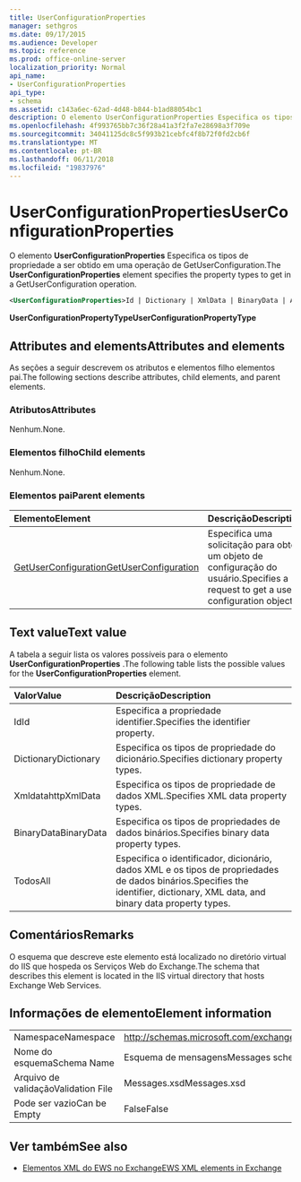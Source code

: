 ```yaml
---
title: UserConfigurationProperties
manager: sethgros
ms.date: 09/17/2015
ms.audience: Developer
ms.topic: reference
ms.prod: office-online-server
localization_priority: Normal
api_name:
- UserConfigurationProperties
api_type:
- schema
ms.assetid: c143a6ec-62ad-4d48-b844-b1ad88054bc1
description: O elemento UserConfigurationProperties Especifica os tipos de propriedade a ser obtido em uma operação de GetUserConfiguration.
ms.openlocfilehash: 4f993765bb7c36f28a41a3f2fa7e28698a3f709e
ms.sourcegitcommit: 34041125dc8c5f993b21cebfc4f8b72f0fd2cb6f
ms.translationtype: MT
ms.contentlocale: pt-BR
ms.lasthandoff: 06/11/2018
ms.locfileid: "19837976"
---
```

# <a name="userconfigurationproperties"></a><span data-ttu-id="061e0-103">UserConfigurationProperties</span><span class="sxs-lookup"><span data-stu-id="061e0-103">UserConfigurationProperties</span></span>

<span data-ttu-id="061e0-104">O elemento **UserConfigurationProperties** Especifica os tipos de propriedade a ser obtido em uma operação de GetUserConfiguration.</span><span class="sxs-lookup"><span data-stu-id="061e0-104">The **UserConfigurationProperties** element specifies the property types to get in a GetUserConfiguration operation.</span></span> 
  
```xml
<UserConfigurationProperties>Id | Dictionary | XmlData | BinaryData | All</UserConfigurationProperties>
```

 <span data-ttu-id="061e0-105">**UserConfigurationPropertyType**</span><span class="sxs-lookup"><span data-stu-id="061e0-105">**UserConfigurationPropertyType**</span></span>
## <a name="attributes-and-elements"></a><span data-ttu-id="061e0-106">Attributes and elements</span><span class="sxs-lookup"><span data-stu-id="061e0-106">Attributes and elements</span></span>

<span data-ttu-id="061e0-107">As seções a seguir descrevem os atributos e elementos filho elementos pai.</span><span class="sxs-lookup"><span data-stu-id="061e0-107">The following sections describe attributes, child elements, and parent elements.</span></span>
  
### <a name="attributes"></a><span data-ttu-id="061e0-108">Atributos</span><span class="sxs-lookup"><span data-stu-id="061e0-108">Attributes</span></span>

<span data-ttu-id="061e0-109">Nenhum.</span><span class="sxs-lookup"><span data-stu-id="061e0-109">None.</span></span>
  
### <a name="child-elements"></a><span data-ttu-id="061e0-110">Elementos filho</span><span class="sxs-lookup"><span data-stu-id="061e0-110">Child elements</span></span>

<span data-ttu-id="061e0-111">Nenhum.</span><span class="sxs-lookup"><span data-stu-id="061e0-111">None.</span></span>
  
### <a name="parent-elements"></a><span data-ttu-id="061e0-112">Elementos pai</span><span class="sxs-lookup"><span data-stu-id="061e0-112">Parent elements</span></span>

|<span data-ttu-id="061e0-113">**Elemento**</span><span class="sxs-lookup"><span data-stu-id="061e0-113">**Element**</span></span>|<span data-ttu-id="061e0-114">**Descrição**</span><span class="sxs-lookup"><span data-stu-id="061e0-114">**Description**</span></span>|
|:-----|:-----|
|[<span data-ttu-id="061e0-115">GetUserConfiguration</span><span class="sxs-lookup"><span data-stu-id="061e0-115">GetUserConfiguration</span></span>](getuserconfiguration.md) <br/> |<span data-ttu-id="061e0-116">Especifica uma solicitação para obter um objeto de configuração do usuário.</span><span class="sxs-lookup"><span data-stu-id="061e0-116">Specifies a request to get a user configuration object.</span></span>  <br/> |
   
## <a name="text-value"></a><span data-ttu-id="061e0-117">Text value</span><span class="sxs-lookup"><span data-stu-id="061e0-117">Text value</span></span>

<span data-ttu-id="061e0-118">A tabela a seguir lista os valores possíveis para o elemento **UserConfigurationProperties** .</span><span class="sxs-lookup"><span data-stu-id="061e0-118">The following table lists the possible values for the **UserConfigurationProperties** element.</span></span> 
  
|<span data-ttu-id="061e0-119">**Valor**</span><span class="sxs-lookup"><span data-stu-id="061e0-119">**Value**</span></span>|<span data-ttu-id="061e0-120">**Descrição**</span><span class="sxs-lookup"><span data-stu-id="061e0-120">**Description**</span></span>|
|:-----|:-----|
|<span data-ttu-id="061e0-121">Id</span><span class="sxs-lookup"><span data-stu-id="061e0-121">Id</span></span>  <br/> |<span data-ttu-id="061e0-122">Especifica a propriedade identifier.</span><span class="sxs-lookup"><span data-stu-id="061e0-122">Specifies the identifier property.</span></span>  <br/> |
|<span data-ttu-id="061e0-123">Dictionary</span><span class="sxs-lookup"><span data-stu-id="061e0-123">Dictionary</span></span>  <br/> |<span data-ttu-id="061e0-124">Especifica os tipos de propriedade do dicionário.</span><span class="sxs-lookup"><span data-stu-id="061e0-124">Specifies dictionary property types.</span></span>  <br/> |
|<span data-ttu-id="061e0-125">Xmldatahttp</span><span class="sxs-lookup"><span data-stu-id="061e0-125">XmlData</span></span>  <br/> |<span data-ttu-id="061e0-126">Especifica os tipos de propriedade de dados XML.</span><span class="sxs-lookup"><span data-stu-id="061e0-126">Specifies XML data property types.</span></span>  <br/> |
|<span data-ttu-id="061e0-127">BinaryData</span><span class="sxs-lookup"><span data-stu-id="061e0-127">BinaryData</span></span>  <br/> |<span data-ttu-id="061e0-128">Especifica os tipos de propriedades de dados binários.</span><span class="sxs-lookup"><span data-stu-id="061e0-128">Specifies binary data property types.</span></span>  <br/> |
|<span data-ttu-id="061e0-129">Todos</span><span class="sxs-lookup"><span data-stu-id="061e0-129">All</span></span>  <br/> |<span data-ttu-id="061e0-130">Especifica o identificador, dicionário, dados XML e os tipos de propriedades de dados binários.</span><span class="sxs-lookup"><span data-stu-id="061e0-130">Specifies the identifier, dictionary, XML data, and binary data property types.</span></span>  <br/> |
   
## <a name="remarks"></a><span data-ttu-id="061e0-131">Comentários</span><span class="sxs-lookup"><span data-stu-id="061e0-131">Remarks</span></span>

<span data-ttu-id="061e0-132">O esquema que descreve este elemento está localizado no diretório virtual do IIS que hospeda os Serviços Web do Exchange.</span><span class="sxs-lookup"><span data-stu-id="061e0-132">The schema that describes this element is located in the IIS virtual directory that hosts Exchange Web Services.</span></span>
  
## <a name="element-information"></a><span data-ttu-id="061e0-133">Informações de elemento</span><span class="sxs-lookup"><span data-stu-id="061e0-133">Element information</span></span>

|||
|:-----|:-----|
|<span data-ttu-id="061e0-134">Namespace</span><span class="sxs-lookup"><span data-stu-id="061e0-134">Namespace</span></span>  <br/> |http://schemas.microsoft.com/exchange/services/2006/messages  <br/> |
|<span data-ttu-id="061e0-135">Nome do esquema</span><span class="sxs-lookup"><span data-stu-id="061e0-135">Schema Name</span></span>  <br/> |<span data-ttu-id="061e0-136">Esquema de mensagens</span><span class="sxs-lookup"><span data-stu-id="061e0-136">Messages schema</span></span>  <br/> |
|<span data-ttu-id="061e0-137">Arquivo de validação</span><span class="sxs-lookup"><span data-stu-id="061e0-137">Validation File</span></span>  <br/> |<span data-ttu-id="061e0-138">Messages.xsd</span><span class="sxs-lookup"><span data-stu-id="061e0-138">Messages.xsd</span></span>  <br/> |
|<span data-ttu-id="061e0-139">Pode ser vazio</span><span class="sxs-lookup"><span data-stu-id="061e0-139">Can be Empty</span></span>  <br/> |<span data-ttu-id="061e0-140">False</span><span class="sxs-lookup"><span data-stu-id="061e0-140">False</span></span>  <br/> |
   
## <a name="see-also"></a><span data-ttu-id="061e0-141">Ver também</span><span class="sxs-lookup"><span data-stu-id="061e0-141">See also</span></span>



- [<span data-ttu-id="061e0-142">Elementos XML do EWS no Exchange</span><span class="sxs-lookup"><span data-stu-id="061e0-142">EWS XML elements in Exchange</span></span>](ews-xml-elements-in-exchange.md)

